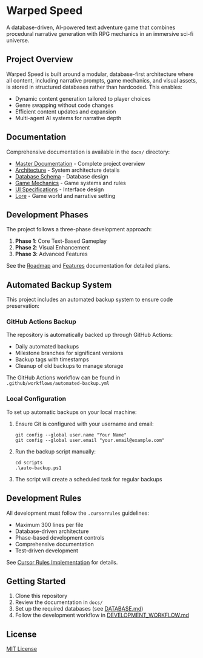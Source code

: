 # Warped Speed

A database-driven, AI-powered text adventure game that combines procedural narrative generation with RPG mechanics in an immersive sci-fi universe.

## Project Overview

Warped Speed is built around a modular, database-first architecture where all content, including narrative prompts, game mechanics, and visual assets, is stored in structured databases rather than hardcoded. This enables:

- Dynamic content generation tailored to player choices
- Genre swapping without code changes
- Efficient content updates and expansion
- Multi-agent AI systems for narrative depth

## Documentation

Comprehensive documentation is available in the `docs/` directory:

- [Master Documentation](docs/MASTER.md) - Complete project overview
- [Architecture](docs/ARCHITECTURE.md) - System architecture details
- [Database Schema](docs/DATABASE_SCHEMA.md) - Database design
- [Game Mechanics](docs/MECHANICS.md) - Game systems and rules
- [UI Specifications](docs/UI_SPEC.md) - Interface design
- [Lore](docs/LORE.md) - Game world and narrative setting

## Development Phases

The project follows a three-phase development approach:

1. **Phase 1**: Core Text-Based Gameplay
2. **Phase 2**: Visual Enhancement
3. **Phase 3**: Advanced Features

See the [Roadmap](docs/ROADMAP.md) and [Features](docs/FEATURES.md) documentation for detailed plans.

## Automated Backup System

This project includes an automated backup system to ensure code preservation:

### GitHub Actions Backup

The repository is automatically backed up through GitHub Actions:
- Daily automated backups
- Milestone branches for significant versions
- Backup tags with timestamps
- Cleanup of old backups to manage storage

The GitHub Actions workflow can be found in `.github/workflows/automated-backup.yml`

### Local Configuration

To set up automatic backups on your local machine:

1. Ensure Git is configured with your username and email:
   ```
   git config --global user.name "Your Name"
   git config --global user.email "your.email@example.com"
   ```

2. Run the backup script manually:
   ```
   cd scripts
   .\auto-backup.ps1
   ```

3. The script will create a scheduled task for regular backups

## Development Rules

All development must follow the `.cursorrules` guidelines:
- Maximum 300 lines per file
- Database-driven architecture
- Phase-based development controls
- Comprehensive documentation
- Test-driven development

See [Cursor Rules Implementation](docs/CURSOR_RULES_IMPLEMENTATION.md) for details.

## Getting Started

1. Clone this repository
2. Review the documentation in `docs/`
3. Set up the required databases (see [DATABASE.md](docs/DATABASE.md))
4. Follow the development workflow in [DEVELOPMENT_WORKFLOW.md](docs/DEVELOPMENT_WORKFLOW.md)

## License

[MIT License](LICENSE) 